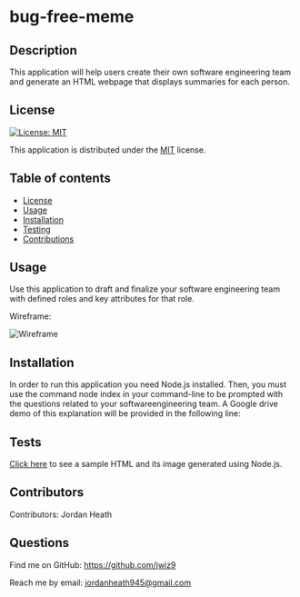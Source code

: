 
  # bug-free-meme
  ## Description
  This application will help users create their own software engineering team and generate an HTML webpage that displays summaries for each person.
  ## License
  
  [![License: MIT](https://img.shields.io/badge/License-MIT-yellow.svg)](https://opensource.org/licenses/MIT)
  
This application is distributed under the [MIT](https://opensource.org/licenses/MIT) license.
  ## Table of contents
  - [License](#License)
  - [Usage](#Usage)
  - [Installation](#Installation)
  - [Testing](#Testing)
  - [Contributions](#Contributions)
  ## Usage
  Use this application to draft and finalize your software engineering team with defined roles and key attributes for that role.
  
  Wireframe:
  
  ![Wireframe](https://user-images.githubusercontent.com/112971337/195434440-b92d4061-7b8c-416c-a28a-d7b3e8794b2e.png)

  ## Installation
  In order to run this application you need Node.js installed. Then, you must use the command node index in your command-line to be prompted with the questions related to your softwareengineering team. A Google drive demo of this explanation will be provided in the following line:
  ## Tests
  [Click here](https://github.com/jwiz9/bug-free-meme/tree/main/Sample) to see a sample HTML and its image generated using Node.js.
  ## Contributors
  Contributors: 
  Jordan Heath
  ## Questions
  Find me on GitHub: <https://github.com/jwiz9>
  
Reach me by email: jordanheath945@gmail.com
  
